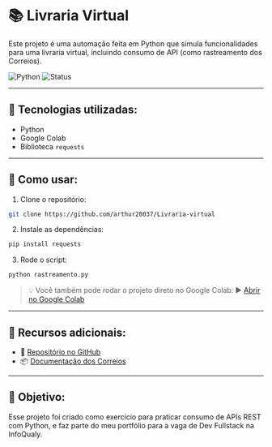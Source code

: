 # 📚 Livraria Virtual

Este projeto é uma automação feita em Python que simula funcionalidades para uma livraria virtual, incluindo consumo de API (como rastreamento dos Correios).

![Python](https://img.shields.io/badge/Python-3.10-blue)
![Status](https://img.shields.io/badge/status-em%20desenvolvimento-yellow)

---

## 🚀 Tecnologias utilizadas:
- Python
- Google Colab
- Biblioteca `requests`

---

## 📁 Como usar:

1. Clone o repositório:
```bash
git clone https://github.com/arthur20037/Livraria-virtual
```

2. Instale as dependências:
```bash
pip install requests
```

3. Rode o script:
```bash
python rastreamento.py
```

> 💡 Você também pode rodar o projeto direto no Google Colab:
▶️ [Abrir no Google Colab](https://colab.research.google.com/drive/1babNVcRUa4ega2bVAMl3iZX01IomVVGd?usp=sharing)

---

## 📄 Recursos adicionais:
- 🔗 [Repositório no GitHub](https://github.com/arthur20037/Livraria-virtual)
- 📦 [Documentação dos Correios](https://www.correios.com.br/)

---

## 🎯 Objetivo:
Esse projeto foi criado como exercício para praticar consumo de APIs REST com Python, e faz parte do meu portfólio para a vaga de Dev Fullstack na InfoQualy.

